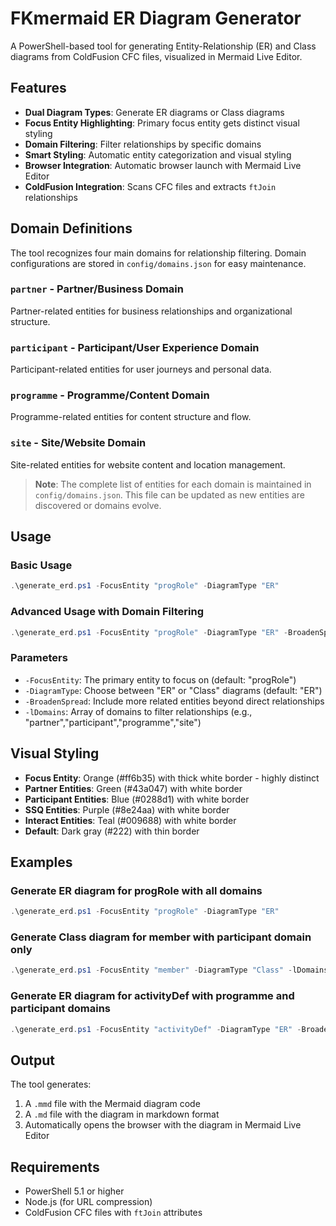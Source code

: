 # FKmermaid ER Diagram Generator

A PowerShell-based tool for generating Entity-Relationship (ER) and Class diagrams from ColdFusion CFC files, visualized in Mermaid Live Editor.

## Features

- **Dual Diagram Types**: Generate ER diagrams or Class diagrams
- **Focus Entity Highlighting**: Primary focus entity gets distinct visual styling
- **Domain Filtering**: Filter relationships by specific domains
- **Smart Styling**: Automatic entity categorization and visual styling
- **Browser Integration**: Automatic browser launch with Mermaid Live Editor
- **ColdFusion Integration**: Scans CFC files and extracts `ftJoin` relationships

## Domain Definitions

The tool recognizes four main domains for relationship filtering. Domain configurations are stored in `config/domains.json` for easy maintenance.

### **`partner`** - Partner/Business Domain
Partner-related entities for business relationships and organizational structure.

### **`participant`** - Participant/User Experience Domain
Participant-related entities for user journeys and personal data.

### **`programme`** - Programme/Content Domain
Programme-related entities for content structure and flow.

### **`site`** - Site/Website Domain
Site-related entities for website content and location management.

> **Note**: The complete list of entities for each domain is maintained in `config/domains.json`. This file can be updated as new entities are discovered or domains evolve.

## Usage

### Basic Usage
```powershell
.\generate_erd.ps1 -FocusEntity "progRole" -DiagramType "ER"
```

### Advanced Usage with Domain Filtering
```powershell
.\generate_erd.ps1 -FocusEntity "progRole" -DiagramType "ER" -BroadenSpread $true -lDomains "partner","participant"
```

### Parameters

- `-FocusEntity`: The primary entity to focus on (default: "progRole")
- `-DiagramType`: Choose between "ER" or "Class" diagrams (default: "ER")
- `-BroadenSpread`: Include more related entities beyond direct relationships
- `-lDomains`: Array of domains to filter relationships (e.g., "partner","participant","programme","site")

## Visual Styling

- **Focus Entity**: Orange (#ff6b35) with thick white border - highly distinct
- **Partner Entities**: Green (#43a047) with white border
- **Participant Entities**: Blue (#0288d1) with white border
- **SSQ Entities**: Purple (#8e24aa) with white border
- **Interact Entities**: Teal (#009688) with white border
- **Default**: Dark gray (#222) with thin border

## Examples

### Generate ER diagram for progRole with all domains
```powershell
.\generate_erd.ps1 -FocusEntity "progRole" -DiagramType "ER"
```

### Generate Class diagram for member with participant domain only
```powershell
.\generate_erd.ps1 -FocusEntity "member" -DiagramType "Class" -lDomains "participant"
```

### Generate ER diagram for activityDef with programme and participant domains
```powershell
.\generate_erd.ps1 -FocusEntity "activityDef" -DiagramType "ER" -BroadenSpread $true -lDomains "programme","participant"
```

## Output

The tool generates:
1. A `.mmd` file with the Mermaid diagram code
2. A `.md` file with the diagram in markdown format
3. Automatically opens the browser with the diagram in Mermaid Live Editor

## Requirements

- PowerShell 5.1 or higher
- Node.js (for URL compression)
- ColdFusion CFC files with `ftJoin` attributes 